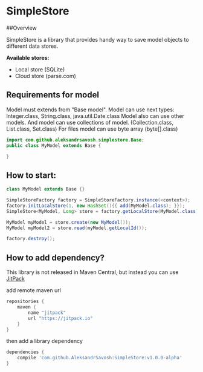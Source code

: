 # SimpleStore

##Overview

SimpleStore is a library that provides handy way to save model objects to different data stores.

**Available stores:** 
 - Local store (SQLite)
 - Cloud store (parse.com)

## Requirements for model
Model must extends from "Base model". 
Model can use next types: Integer.class, String.class, java.util.Date.class 
Model also can use other models.
And model can use collections of model. (Collection.class, List.class, Set.class)
For files model can use byte array (byte[].class)


```java
import com.github.aleksandrsavosh.simplestore.Base;
public class MyModel extends Base {

}
```

## How to start:
```java
class MyModel extends Base {}

SimpleStoreFactory factory = SimpleStoreFactory.instance(<context>);
factory.initLocalStore(1, new HashSet(){{ add(MyModel.class); }});
SimpleStore<MyModel, Long> store = factory.getLocalStore(MyModel.class);

MyModel myModel = store.create(new MyModel());
MyModel myModel2 = store.read(myModel.getLocalId());

factory.destroy();
```

## How to add dependency?

This library is not released in Maven Central, but instead you can use [JitPack](https://jitpack.io)

add remote maven url
```groovy
repositories {
    maven {
        name "jitpack"
        url "https://jitpack.io"
    }
}
```

then add a library dependency
```groovy
dependencies {
	compile 'com.github.AleksandrSavosh:SimpleStore:v1.0.0-alpha'
}
```
